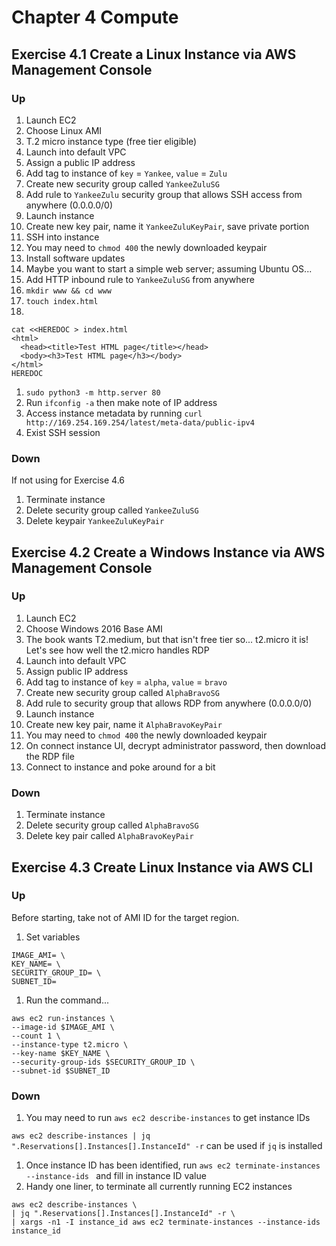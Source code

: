 # Chapter 4 Compute
## Exercise 4.1 Create a Linux Instance via AWS Management Console
### Up
1. Launch EC2
1. Choose Linux AMI
1. T.2 micro instance type (free tier eligible)
1. Launch into default VPC
1. Assign a public IP address
1. Add tag to instance of `key` = `Yankee`, `value` = `Zulu`
1. Create new security group called `YankeeZuluSG`
1. Add rule to `YankeeZulu` security group that allows SSH access from anywhere (0.0.0.0/0)
1. Launch instance
1. Create new key pair, name it `YankeeZuluKeyPair`, save private portion
1. SSH into instance
  1. You may need to `chmod 400` the newly downloaded keypair
1. Install software updates
  1. Maybe you want to start a simple web server; assuming Ubuntu OS...
  1. Add HTTP inbound rule to `YankeeZuluSG` from anywhere
  1. `mkdir www && cd www`
  1. `touch index.html`
  1. 
```
cat <<HEREDOC > index.html
<html>
  <head><title>Test HTML page</title></head>
  <body><h3>Test HTML page</h3></body>
</html>
HEREDOC
``` 
  1. `sudo python3 -m http.server 80`  
1. Run `ifconfig -a` then make note of IP address
1. Access instance metadata by running `curl http://169.254.169.254/latest/meta-data/public-ipv4`
1. Exist SSH session

### Down
If not using for Exercise 4.6
1. Terminate instance
1. Delete security group called `YankeeZuluSG`
1. Delete keypair `YankeeZuluKeyPair`

## Exercise 4.2 Create a Windows Instance via AWS Management Console
### Up
1. Launch EC2
1. Choose Windows 2016 Base AMI
1. The book wants T2.medium, but that isn't free tier so... t2.micro it is! Let's see how well the t2.micro handles RDP
1. Launch into default VPC
1. Assign public IP address
1. Add tag to instance of `key` = `alpha`, `value` = `bravo`
1. Create new security group called `AlphaBravoSG`
1. Add rule to security group that allows RDP from anywhere (0.0.0.0/0)
1. Launch instance
1. Create new key pair, name it `AlphaBravoKeyPair`
  1. You may need to `chmod 400` the newly downloaded keypair
1. On connect instance UI, decrypt administrator password, then download the RDP file
1. Connect to instance and poke around for a bit

### Down
1. Terminate instance
1. Delete security group called `AlphaBravoSG`
1. Delete key pair called `AlphaBravoKeyPair`

## Exercise 4.3 Create Linux Instance via AWS CLI
### Up
Before starting, take not of AMI ID for the target region.

1. Set variables
```
IMAGE_AMI= \
KEY_NAME= \
SECURITY_GROUP_ID= \
SUBNET_ID= 
```
1. Run the command...
```
aws ec2 run-instances \
--image-id $IMAGE_AMI \
--count 1 \
--instance-type t2.micro \
--key-name $KEY_NAME \
--security-group-ids $SECURITY_GROUP_ID \
--subnet-id $SUBNET_ID
```

### Down
1. You may need to run `aws ec2 describe-instances` to get instance IDs

`aws ec2 describe-instances | jq ".Reservations[].Instances[].InstanceId" -r` can be used if `jq` is installed
1. Once instance ID has been identified, run `aws ec2 terminate-instances --instance-ids ` and fill in instance ID value
1. Handy one liner, to terminate all currently running EC2 instances
```
aws ec2 describe-instances \
| jq ".Reservations[].Instances[].InstanceId" -r \
| xargs -n1 -I instance_id aws ec2 terminate-instances --instance-ids instance_id
```

